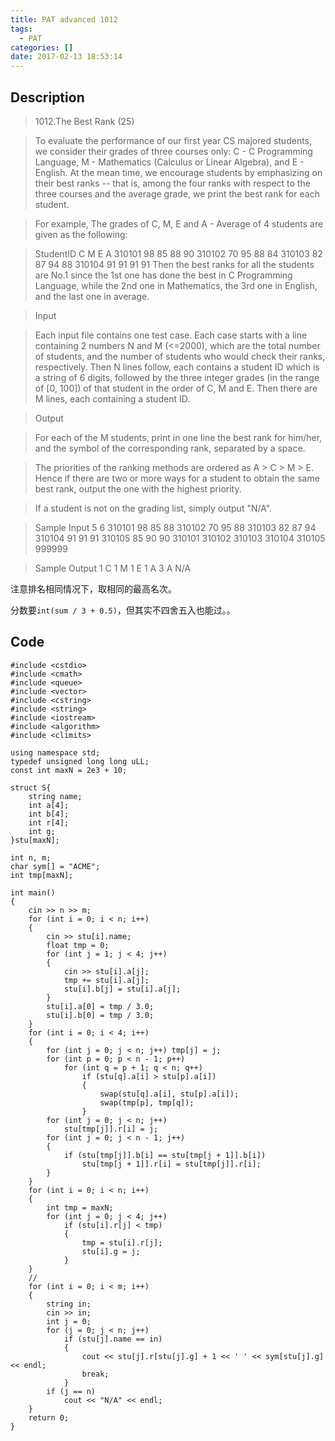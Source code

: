 ```yaml
---
title: PAT advanced 1012
tags:
  - PAT
categories: []
date: 2017-02-13 18:53:14
---
```


## Description

> 1012.The Best Rank (25)

> To evaluate the performance of our first year CS majored students, we consider their grades of three courses only: C - C Programming Language, M - Mathematics (Calculus or Linear Algebra), and E - English. At the mean time, we encourage students by emphasizing on their best ranks -- that is, among the four ranks with respect to the three courses and the average grade, we print the best rank for each student.

 > For example, The grades of C, M, E and A - Average of 4 students are given as the following:

> StudentID  C  M  E  A
310101     98 85 88 90
310102     70 95 88 84
310103     82 87 94 88
310104     91 91 91 91
Then the best ranks for all the students are No.1 since the 1st one has done the best in C Programming Language, while the 2nd one in Mathematics, the 3rd one in English, and the last one in average.

> Input

> Each input file contains one test case. Each case starts with a line containing 2 numbers N and M (<=2000), which are the total number of students, and the number of students who would check their ranks, respectively. Then N lines follow, each contains a student ID which is a string of 6 digits, followed by the three integer grades (in the range of [0, 100]) of that student in the order of C, M and E. Then there are M lines, each containing a student ID.

> Output

> For each of the M students, print in one line the best rank for him/her, and the symbol of the corresponding rank, separated by a space.

> The priorities of the ranking methods are ordered as A > C > M > E. Hence if there are two or more ways for a student to obtain the same best rank, output the one with the highest priority.

> If a student is not on the grading list, simply output "N/A".

> Sample Input
5 6
310101 98 85 88
310102 70 95 88
310103 82 87 94
310104 91 91 91
310105 85 90 90
310101
310102
310103
310104
310105
999999

> Sample Output
1 C
1 M
1 E
1 A
3 A
N/A

注意排名相同情况下，取相同的最高名次。

分数要`int(sum / 3 + 0.5)`，但其实不四舍五入也能过。。

## Code

```
#include <cstdio>
#include <cmath>
#include <queue>
#include <vector>
#include <cstring>
#include <string>
#include <iostream>
#include <algorithm>
#include <climits>

using namespace std;
typedef unsigned long long uLL;
const int maxN = 2e3 + 10;

struct S{
	string name;
	int a[4];
	int b[4];
	int r[4];
	int g;
}stu[maxN];

int n, m;
char sym[] = "ACME";
int tmp[maxN];

int main()
{
	cin >> n >> m;
	for (int i = 0; i < n; i++)
	{
		cin >> stu[i].name;
		float tmp = 0;
		for (int j = 1; j < 4; j++)
		{
			cin >> stu[i].a[j];
			tmp += stu[i].a[j];
			stu[i].b[j] = stu[i].a[j];
		}
		stu[i].a[0] = tmp / 3.0;
		stu[i].b[0] = tmp / 3.0;
	}
	for (int i = 0; i < 4; i++)
	{
		for (int j = 0; j < n; j++) tmp[j] = j;
		for (int p = 0; p < n - 1; p++)
			for (int q = p + 1; q < n; q++)
				if (stu[q].a[i] > stu[p].a[i])
				{
					swap(stu[q].a[i], stu[p].a[i]);
					swap(tmp[p], tmp[q]);
				}
		for (int j = 0; j < n; j++)
			stu[tmp[j]].r[i] = j;
		for (int j = 0; j < n - 1; j++)
		{
			if (stu[tmp[j]].b[i] == stu[tmp[j + 1]].b[i])
				stu[tmp[j + 1]].r[i] = stu[tmp[j]].r[i];
		}
	}
	for (int i = 0; i < n; i++)
	{
		int tmp = maxN;
		for (int j = 0; j < 4; j++)
			if (stu[i].r[j] < tmp)
			{
				tmp = stu[i].r[j];
				stu[i].g = j;
			}
	}
	//
	for (int i = 0; i < m; i++)
	{
		string in;
		cin >> in;
		int j = 0;
		for (j = 0; j < n; j++)
			if (stu[j].name == in)
			{
				cout << stu[j].r[stu[j].g] + 1 << ' ' << sym[stu[j].g] << endl;
				break;
			}
		if (j == n)
			cout << "N/A" << endl;
	}
	return 0;
}
```
